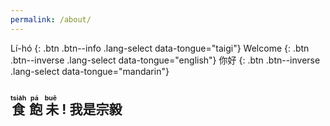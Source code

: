 ```yaml
---
permalink: /about/
---
```



Lí-hó
{: .btn .btn--info .lang-select data-tongue="taigi"}
Welcome
{: .btn .btn--inverse .lang-select data-tongue="english"}
你好
{: .btn .btn--inverse .lang-select data-tongue="mandarin"}


<div data-tongue="taigi">
   <h2>
      <ruby>
      食 <rp>(</rp><rt>tsia̍h</rt><rp>)</rp>
      飽 <rp>(</rp><rt>pá</rt><rp>)</rp>
      未 <rp>(</rp><rt>buē</rt><rp>)</rp>
      </ruby>
      ! 我是宗毅
   </h2>
</div>


<div data-tongue="english" style="display:none;">
   <h2>Hey friends, I'm Chung-Yi.</h2>
</div>


<div data-tongue="mandarin" style="display:none;">
   <h2>我是宗毅，很高興認識你！</h2>
   <p>
      :tada: 就在剛剛，我加入Kronos量化交易團隊啦！
      <span style="float:right">
         <a href="/assets/files/resume.pdf">:point_right: 我的履歷</a>
      </span>
   </p>
   <p>
      我來自一座海上的島嶼，於淡江水蕩蕩、觀音霧重重中成長；
      自詡為藍天之子，期能敦品勵學、愛國愛人。
   </p>   
   <p>
      一直對語言及其哲學充滿濃厚的興趣；
      重拾台文之後，盼透過更多的本土語言更加了解自己腳下的這片土地。
   </p>
</div>